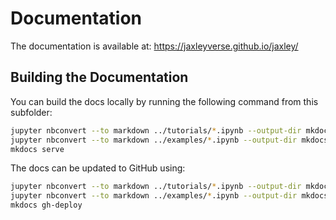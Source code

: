 # Documentation

The documentation is available at: <https://jaxleyverse.github.io/jaxley/>

## Building the Documentation

You can build the docs locally by running the following command from this subfolder:

```bash
jupyter nbconvert --to markdown ../tutorials/*.ipynb --output-dir mkdocs/tutorial/
jupyter nbconvert --to markdown ../examples/*.ipynb --output-dir mkdocs/examples/
mkdocs serve
```

The docs can be updated to GitHub using:

```bash
jupyter nbconvert --to markdown ../tutorials/*.ipynb --output-dir mkdocs/tutorial/
jupyter nbconvert --to markdown ../examples/*.ipynb --output-dir mkdocs/examples/
mkdocs gh-deploy
```

